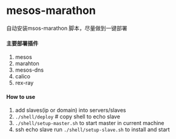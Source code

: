 # mesos-marathon

自动安装msos-marathon 脚本，尽量做到一键部署

#### 主要部署插件

1. mesos
2. marahton
3. mesos-dns
4. calico
5. rex-ray


#### How to use
1. add slaves(ip or domain) into servers/slaves
2. ```./shell/deploy``` # copy shell to echo slave
3. ```./shell/setup-master.sh``` to start master in current machine
4. ssh echo slave run ```./shell/setup-slave.sh``` to install and start
